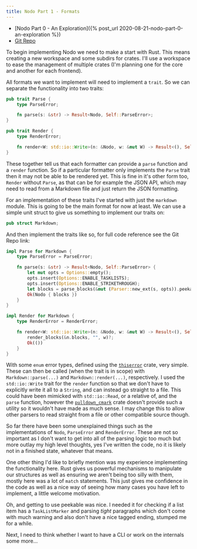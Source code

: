 ```yaml
---
title: Nodo Part 1 - Formats
---
```


- [Nodo Part 0 - An Exploration]({% post_url 2020-08-21-nodo-part-0-an-exploration %})
- [Git Repo](https://github.com/jeffa5/nodo)

To begin implementing Nodo we need to make a start with Rust. This means
creating a new workspace and some subdirs for crates. I'll use a workspace to
ease the management of multiple crates (I'm planning one for the core and
another for each frontend).

All formats we want to implement will need to implement a `trait`. So we can
separate the functionality into two traits:

```rust
pub trait Parse {
    type ParseError;

    fn parse(s: &str) -> Result<Nodo, Self::ParseError>;
}

pub trait Render {
    type RenderError;

    fn render<W: std::io::Write>(n: &Nodo, w: &mut W) -> Result<(), Self::RenderError>;
}
```

These together tell us that each formatter can provide a `parse` function and a
`render` function. So if a particular formatter only implements the `Parse`
trait then it may not be able to be rendered yet. This is fine in it's other
form too, `Render` without `Parse`, as that can be for example the JSON API,
which may need to read from a Markdown file and just return the JSON
formatting.

For an implementation of these traits I've started with just the `markdown`
module. This is going to be the main format for now at least. We can use a
simple unit struct to give us something to implement our traits on:

```rust
pub struct Markdown;
```

And then implement the traits like so, for full code reference see the Git Repo
link:

```rust
impl Parse for Markdown {
    type ParseError = ParseError;

    fn parse(s: &str) -> Result<Nodo, Self::ParseError> {
        let mut opts = Options::empty();
        opts.insert(Options::ENABLE_TASKLISTS);
        opts.insert(Options::ENABLE_STRIKETHROUGH);
        let blocks = parse_blocks(&mut (Parser::new_ext(s, opts)).peekable())?;
        Ok(Nodo { blocks })
    }
}

impl Render for Markdown {
    type RenderError = RenderError;

    fn render<W: std::io::Write>(n: &Nodo, w: &mut W) -> Result<(), Self::RenderError> {
        render_blocks(&n.blocks, "", w)?;
        Ok(())
    }
}
```

With some `enum` error types, defined using the
[`thiserror`](https://github.com/dtolnay/thiserror) crate, very simple. These
can then be called (when the trait is in scope) with `Markdown::parse(...)` and
`Markdown::render(...)`, respectively. I used the `std::io::Write` trait for
the `render` function so that we don't have to explicitly write it all to a
`String`, and can instead go straight to a file.  This could have been mimicked
with `std::io::Read`, or a relative of, and the `parse` function, however the
[`pulldown_cmark`](https://github.com/raphlinus/pulldown-cmark) crate doesn't
provide such a utility so it wouldn't have made as much sense. I may change
this to allow other parsers to read straight from a file or other compatible
source though.

So far there have been some unexplained things such as the implementations of
`Nodo`, `ParseError` and `RenderError`. These are not so important as I don't
want to get into all of the parsing logic too much but more outlay my high
level thoughts, yes I've written the code, no it is likely not in a finished
state, whatever that means.

One other thing I'd like to briefly mention was my experience implementing the
functionality here. Rust gives us powerful mechanisms to manipulate our
structures as well as ensuring we aren't being too silly with them, mostly here
was a lot of `match` statements. This just gives me confidence in the code as
well as a nice way of seeing how many cases you have left to implement, a
little welcome motivation.

Oh, and getting to use peekable was nice. I needed it for checking if a list
item has a `TaskListMarker` and parsing _tight_ paragraphs which don't come
with much warning and also don't have a nice tagged ending, stumped me for a
while.

Next, I need to think whether I want to have a CLI or work on the internals
some more...

